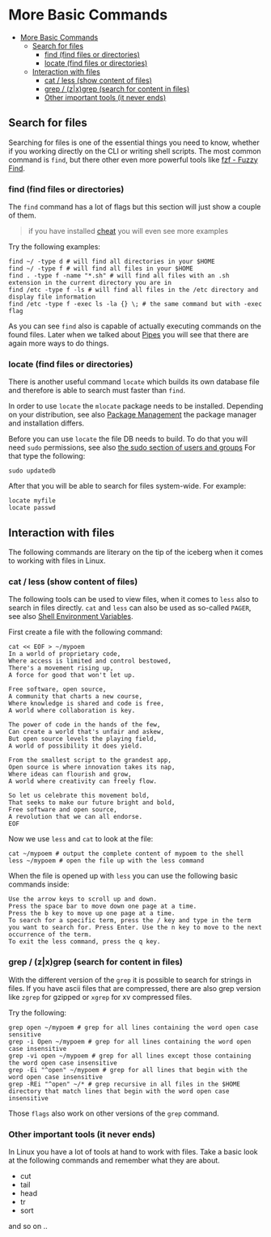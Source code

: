 # More Basic Commands

- [More Basic Commands](#more-basic-commands)
  - [Search for files](#search-for-files)
    - [find (find files or directories)](#find-find-files-or-directories)
    - [locate (find files or directories)](#locate-find-files-or-directories)
  - [Interaction with files](#interaction-with-files)
    - [cat / less (show content of files)](#cat--less-show-content-of-files)
    - [grep / (z|x)grep (search for content in files)](#grep--zxgrep-search-for-content-in-files)
    - [Other important tools (it never ends)](#other-important-tools-it-never-ends)

## Search for files

Searching for files is one of the essential things you need to know, whether if you working directly on the CLI or writing shell scripts. The most common command is `find`, but there other even more powerful tools like [fzf - Fuzzy Find](https://github.com/junegunn/fzf).

### find (find files or directories)

The `find` command has a lot of flags but this section will just show a couple of them.

> if you have installed [cheat](./help.md#cheat) you will even see more examples

Try the following examples:
```shell
find ~/ -type d # will find all directories in your $HOME 
find ~/ -type f # will find all files in your $HOME 
find . -type f -name "*.sh" # will find all files with an .sh extension in the current directory you are in
find /etc -type f -ls # will find all files in the /etc directory and display file information
find /etc -type f -exec ls -la {} \; # the same command but with -exec flag
```
As you can see `find` also is capable of actually executing commands on the found files. Later when we talked about [Pipes](./shell_basics.md#pipes) you will see that there are again more ways to do things.

### locate (find files or directories)

There is another useful command `locate` which builds its own database file and therefore is able to search must faster than `find`.

In order to use `locate` the `mlocate` package needs to be installed. Depending on your distribution, see also [Package Management](./package_management.md) the package manager and installation differs.

Before you can use `locate` the file DB needs to build. To do that you will need `sudo` permissions, see also [the sudo section of users and groups](./users_and_groups.md#sudo-execute-commands-with-elevated-rights) For that type the following:
```shell
sudo updatedb
```
After that you will be able to search for files system-wide. For example:
```shell
locate myfile
locate passwd
```

## Interaction with files

The following commands are literary on the tip of the iceberg when it comes to working with files in Linux.

### cat / less (show content of files)

The following tools can be used to view files, when it comes to `less` also to search in files directly. `cat` and `less` can also be used as so-called `PAGER`, see also [Shell Environment Variables](./shell_basics.md#environment-variables-basic).

First create a file with the following command:
```shell
cat << EOF > ~/mypoem
In a world of proprietary code,
Where access is limited and control bestowed,
There's a movement rising up,
A force for good that won't let up.

Free software, open source,
A community that charts a new course,
Where knowledge is shared and code is free,
A world where collaboration is key.

The power of code in the hands of the few,
Can create a world that's unfair and askew,
But open source levels the playing field,
A world of possibility it does yield.

From the smallest script to the grandest app,
Open source is where innovation takes its nap,
Where ideas can flourish and grow,
A world where creativity can freely flow.

So let us celebrate this movement bold,
That seeks to make our future bright and bold,
Free software and open source,
A revolution that we can all endorse.
EOF
```

Now we use `less` and `cat` to look at the file:
```shell
cat ~/mypoem # output the complete content of mypoem to the shell
less ~/mypoem # open the file up with the less command
```

When the file is opened up with `less` you can use the following basic commands inside:
```shell
Use the arrow keys to scroll up and down.
Press the space bar to move down one page at a time.
Press the b key to move up one page at a time.
To search for a specific term, press the / key and type in the term you want to search for. Press Enter. Use the n key to move to the next occurrence of the term.
To exit the less command, press the q key.
```

### grep / (z|x)grep (search for content in files)

With the different version of the `grep` it is possible to search for strings in files. If you have ascii files that are compressed, there are also grep version like `zgrep` for gzipped or `xgrep` for xv compressed files.

Try the following:
```shell
grep open ~/mypoem # grep for all lines containing the word open case sensitive
grep -i Open ~/mypoem # grep for all lines containing the word open case insensitive
grep -vi open ~/mypoem # grep for all lines except those containing the word open case insensitive
grep -Ei "^open" ~/mypoem # grep for all lines that begin with the word open case insensitive
grep -REi "^open" ~/* # grep recursive in all files in the $HOME directory that match lines that begin with the word open case insensitive
```

Those `flags` also work on other versions of the `grep` command.

### Other important tools (it never ends)

In Linux you have a lot of tools at hand to work with files. Take a basic look at the following commands and remember what they are about.

- cut
- tail
- head
- tr
- sort

and so on ..

